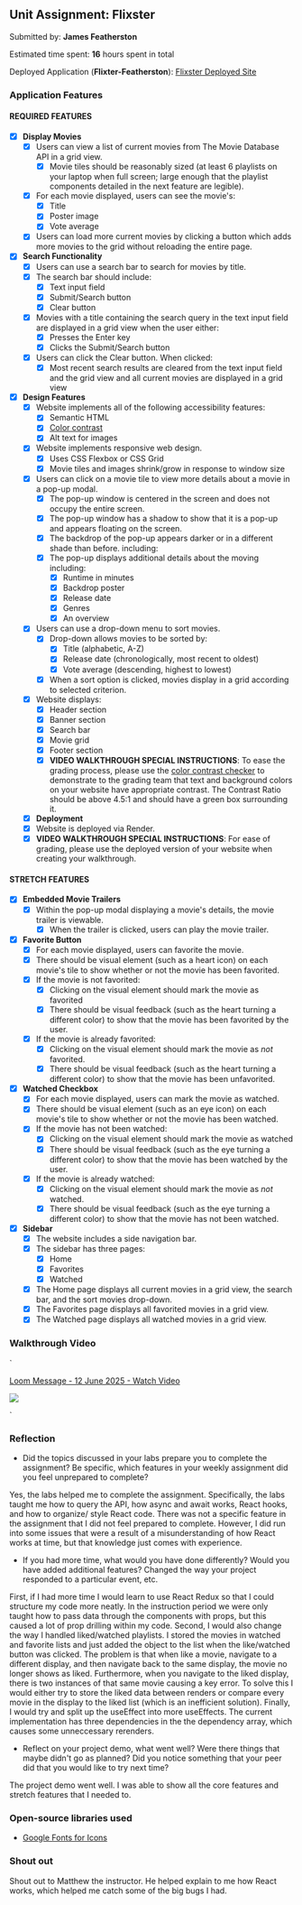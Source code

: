 ## Unit Assignment: Flixster

Submitted by: **James Featherston**

Estimated time spent: **16** hours spent in total

Deployed Application (**Flixter-Featherston**): [Flixster Deployed Site](https://flixster-featherston.onrender.com/)

### Application Features

#### REQUIRED FEATURES

- [x] **Display Movies**
  - [x] Users can view a list of current movies from The Movie Database API in a grid view.
    - [x] Movie tiles should be reasonably sized (at least 6 playlists on your laptop when full screen; large enough that the playlist components detailed in the next feature are legible).
  - [x] For each movie displayed, users can see the movie's:
    - [x] Title
    - [x] Poster image
    - [x] Vote average
  - [x] Users can load more current movies by clicking a button which adds more movies to the grid without reloading the entire page. 
- [x] **Search Functionality**
  - [x] Users can use a search bar to search for movies by title.
  - [x] The search bar should include:
    - [x] Text input field
    - [x] Submit/Search button
    - [x] Clear button
  - [x] Movies with a title containing the search query in the text input field are displayed in a grid view when the user either:
    - [x] Presses the Enter key
    - [x] Clicks the Submit/Search button
  - [x] Users can click the Clear button. When clicked:
    - [x] Most recent search results are cleared from the text input field and the grid view and all current movies are displayed in a grid view
- [x] **Design Features**
  - [x] Website implements all of the following accessibility features:
    - [x] Semantic HTML
    - [x] [Color contrast](https://webaim.org/resources/contrastchecker/)
    - [x] Alt text for images 
  - [x] Website implements responsive web design.
    - [x] Uses CSS Flexbox or CSS Grid
    - [x] Movie tiles and images shrink/grow in response to window size
  - [x] Users can click on a movie tile to view more details about a movie in a pop-up modal.
    - [x] The pop-up window is centered in the screen and does not occupy the entire screen.
    - [x] The pop-up window has a shadow to show that it is a pop-up and appears floating on the screen.
    - [x] The backdrop of the pop-up appears darker or in a different shade than before. including:
    - [x] The pop-up displays additional details about the moving including:
      - [x] Runtime in minutes
      - [x] Backdrop poster
      - [x] Release date
      - [x] Genres
      - [x] An overview
  - [x] Users can use a drop-down menu to sort movies.
    - [x] Drop-down allows movies to be sorted by:
      - [x] Title (alphabetic, A-Z)
      - [x] Release date (chronologically, most recent to oldest)
      - [x] Vote average (descending, highest to lowest)
    - [x] When a sort option is clicked, movies display in a grid according to selected criterion.
  - [x] Website displays:
    - [x] Header section
    - [x] Banner section
    - [x] Search bar
    - [x] Movie grid
    - [x] Footer section
    - [x] **VIDEO WALKTHROUGH SPECIAL INSTRUCTIONS**: To ease the grading process, please use the [color contrast checker](https://webaim.org/resources/contrastchecker/) to demonstrate to the grading team that text and background colors on your website have appropriate contrast. The Contrast Ratio should be above 4.5:1 and should have a green box surrounding it. 
  - [x] **Deployment**
  - [x] Website is deployed via Render.
  - [x] **VIDEO WALKTHROUGH SPECIAL INSTRUCTIONS**: For ease of grading, please use the deployed version of your website when creating your walkthrough. 

#### STRETCH FEATURES


- [x] **Embedded Movie Trailers**
  - [x] Within the pop-up modal displaying a movie's details, the movie trailer is viewable.
    - [x] When the trailer is clicked, users can play the movie trailer.
- [x] **Favorite Button**
  - [x] For each movie displayed, users can favorite the movie.
  - [x] There should be visual element (such as a heart icon) on each movie's tile to show whether or not the movie has been favorited.
  - [x] If the movie is not favorited:
    - [x] Clicking on the visual element should mark the movie as favorited
    - [x] There should be visual feedback (such as the heart turning a different color) to show that the movie has been favorited by the user.
  - [x] If the movie is already favorited:
    - [x] Clicking on the visual element should mark the movie as *not* favorited.
    - [x] There should be visual feedback (such as the heart turning a different color) to show that the movie has been unfavorited. 
- [x] **Watched Checkbox**
  - [x] For each movie displayed, users can mark the movie as watched.
  - [x] There should be visual element (such as an eye icon) on each movie's tile to show whether or not the movie has been watched.
  - [x] If the movie has not been watched:
    - [x] Clicking on the visual element should mark the movie as watched
    - [x] There should be visual feedback (such as the eye turning a different color) to show that the movie has been watched by the user.
  - [x] If the movie is already watched:
    - [x] Clicking on the visual element should mark the movie as *not* watched.
    - [x] There should be visual feedback (such as the eye turning a different color) to show that the movie has not been watched.
- [x] **Sidebar**
  - [x] The website includes a side navigation bar.
  - [x] The sidebar has three pages:
    - [x] Home
    - [x] Favorites
    - [x] Watched
  - [x] The Home page displays all current movies in a grid view, the search bar, and the sort movies drop-down.
  - [x] The Favorites page displays all favorited movies in a grid view.
  - [x] The Watched page displays all watched movies in a grid view.

### Walkthrough Video

`<div>
    <a href="https://www.loom.com/share/60c723c5309f4a578c8bc6941fd787bd">
      <p>Loom Message - 12 June 2025 - Watch Video</p>
    </a>
    <a href="https://www.loom.com/share/60c723c5309f4a578c8bc6941fd787bd">
      <img style="max-width:300px;" src="https://cdn.loom.com/sessions/thumbnails/60c723c5309f4a578c8bc6941fd787bd-4b013c884701030f-full-play.gif">
    </a>
  </div>`

### Reflection

* Did the topics discussed in your labs prepare you to complete the assignment? Be specific, which features in your weekly assignment did you feel unprepared to complete?

Yes, the labs helped me to complete the assignment. Specifically, the labs taught me how to query the API, how async and await works, React hooks, and how to organize/ style React code. There was not a specific feature in the assignment that I did not feel prepared to complete. However, I did run into some issues that were a result of a misunderstanding of how React works at time, but that knowledge just comes with experience.

* If you had more time, what would you have done differently? Would you have added additional features? Changed the way your project responded to a particular event, etc.

First, if I had more time I would learn to use React Redux so that I could structure my code more neatly. In the instruction period we were only taught how to pass data through the components with props, but this caused a lot of prop drilling within my code. Second, I would also change the way I handled liked/watched playlists. I stored the movies in watched and favorite lists and just added the object to the list when the like/watched button was clicked. The problem is that when like a movie, navigate to a different display, and then navigate back to the same display, the movie no longer shows as liked. Furthermore, when you navigate to the liked display, there is two instances of that same movie causing a key error. To solve this I would either try to store the liked data between renders or compare every movie in the display to the liked list (which is an inefficient solution). Finally, I would try and split up the useEffect into more useEffects. The current implementation has three dependencies in the the dependency array, which causes some unneccessary rerenders.

* Reflect on your project demo, what went well? Were there things that maybe didn't go as planned? Did you notice something that your peer did that you would like to try next time?

The project demo went well. I was able to show all the core features and stretch features that I needed to.

### Open-source libraries used

- [Google Fonts for Icons](https://fonts.google.com/icons)

### Shout out

Shout out to Matthew the instructor. He helped explain to me how React works, which helped me catch some of the big bugs I had.
